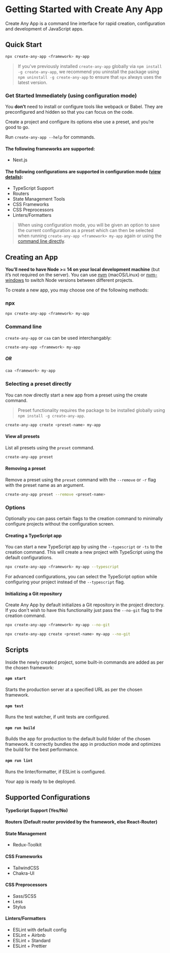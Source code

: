 # Getting Started with Create Any App

Create Any App is a command line interface for rapid creation, configuration and development of JavaScript apps.

## Quick Start

```sh
npx create-any-app <framework> my-app 
```

> If you've previously installed `create-any-app` globally via `npm install -g create-any-app`, we recommend you uninstall the package using `npm uninstall -g create-any-app` to ensure that `npx` always uses the latest version.

### Get Started Immediately (using configuration mode)

You **don’t** need to install or configure tools like webpack or Babel. They are preconfigured and hidden so that you can focus on the code.

Create a project and configure its options else use a preset, and you’re good to go.

Run `create-any-app --help` for commands.

#### The following frameworks are supported:
- Next.js

#### The following configurations are supported in configuration mode ([view details](#supported-configurations)):
- TypeScript Support
- Routers
- State Management Tools
- CSS Frameworks
- CSS Preprocessors
- Linters/Formatters

> When using configuration mode, you will be given an option to save the current configuration as a preset which can then be selected when running `create-any-app <framework> my-app` again or using the [command line directly](#selecting-a-preset-directly).

## Creating an App

**You’ll need to have Node >= 14 on your local development machine** (but it’s not required on the server). You can use [nvm](https://github.com/creationix/nvm#installation) (macOS/Linux) or [nvm-windows](https://github.com/coreybutler/nvm-windows#node-version-manager-nvm-for-windows) to switch Node versions between different projects.

To create a new app, you may choose one of the following methods:

### npx

```sh
npx create-any-app <framework> my-app
```

### Command line
`create-any-app` or `caa` can be used interchangably:
```sh
create-any-app <framework> my-app
```
##### OR
```sh
caa <framework> my-app
```

### Selecting a preset directly

You can now directly start a new app from a preset using the create command.
> Preset functionality requires the package to be installed globally using `npm install -g create-any-app`.

```sh
create-any-app create <preset-name> my-app
```

#### View all presets
List all presets using the `preset` command.
```sh
create-any-app preset
```

#### Removing a preset
Remove a preset using the `preset` command with the `--remove` or `-r` flag with the preset name as an argument.
```sh
create-any-app preset --remove <preset-name>
```

### Options
Optionally you can pass certain flags to the creation command to minimally configure projects without the configuration screen.

#### Creating a TypeScript app

You can start a new TypeScript app by using the `--typescript` or `-ts` to the creation command. This will create a new project with TypeScript using the default configurations.

```sh
npx create-any-app <framework> my-app --typescript
```
For advanced configurations, you can select the TypeScript option while configuring your project instead of the `--typescript` flag.

#### Initializing a Git repository

Create Any App by default initializes a Git repository in the project directory. If you don't wish to have this functionality just pass the `--no-git` flag to the creation command.

```sh
npx create-any-app <framework> my-app --no-git
```
```sh
npx create-any-app create <preset-name> my-app --no-git
```

## Scripts

Inside the newly created project, some built-in commands are added as per the chosen framework:

#### `npm start` 

Starts the production server at a specified URL as per the chosen framework.

#### `npm test`

Runs the test watcher, if unit tests are configured.

#### `npm run build`

Builds the app for production to the default build folder of the chosen framework. It correctly bundles the app in production mode and optimizes the build for the best performance.

#### `npm run lint`

Runs the linter/formatter, if ESLint is configured.

Your app is ready to be deployed.

## Supported Configurations
#### TypeScript Support (Yes/No)
#### Routers (Default router provided by the framework, else React-Router)
#### State Management
  - Redux-Toolkit
#### CSS Frameworks
  - TailwindCSS
  - Chakra-UI
#### CSS Preprocessors
  - Sass/SCSS
  - Less
  - Stylus
#### Linters/Formatters
  - ESLint with default config
  - ESLint + Airbnb
  - ESLint + Standard
  - ESLint + Prettier    

